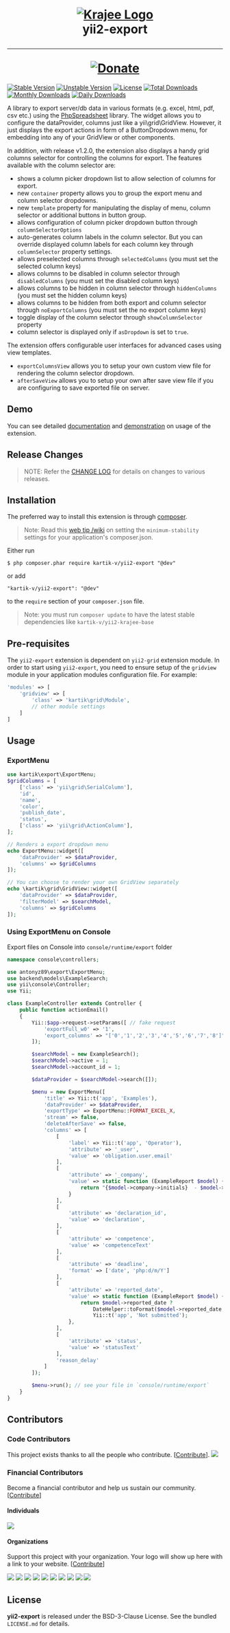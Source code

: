 <h1 align="center">
    <a href="http://demos.krajee.com" title="Krajee Demos" target="_blank">
        <img src="http://kartik-v.github.io/bootstrap-fileinput-samples/samples/krajee-logo-b.png" alt="Krajee Logo"/>
    </a>
    <br>
    yii2-export
    <hr>
    <a href="https://www.paypal.com/cgi-bin/webscr?cmd=_s-xclick&hosted_button_id=DTP3NZQ6G2AYU"
       title="Donate via Paypal" target="_blank">
        <img src="http://kartik-v.github.io/bootstrap-fileinput-samples/samples/donate.png" alt="Donate"/>
    </a>
</h1>

[![Stable Version](https://poser.pugx.org/kartik-v/yii2-export/v/stable)](https://packagist.org/packages/kartik-v/yii2-export)
[![Unstable Version](https://poser.pugx.org/kartik-v/yii2-export/v/unstable)](https://packagist.org/packages/kartik-v/yii2-export)
[![License](https://poser.pugx.org/kartik-v/yii2-export/license)](https://packagist.org/packages/kartik-v/yii2-export)
[![Total Downloads](https://poser.pugx.org/kartik-v/yii2-export/downloads)](https://packagist.org/packages/kartik-v/yii2-export)
[![Monthly Downloads](https://poser.pugx.org/kartik-v/yii2-export/d/monthly)](https://packagist.org/packages/kartik-v/yii2-export)
[![Daily Downloads](https://poser.pugx.org/kartik-v/yii2-export/d/daily)](https://packagist.org/packages/kartik-v/yii2-export)

A library to export server/db data in various formats (e.g. excel, html, pdf, csv etc.) using the [PhpSpreadsheet](https://github.com/PHPOffice/phpspreadsheet) library. The widget allows you to configure the dataProvider, columns just like a yii\grid\GridView. However, it just displays the export actions in form of a ButtonDropdown menu, for embedding into any of your GridView or other components.

In addition, with release v1.2.0, the extension also displays a handy grid columns selector for controlling the columns for export. The features available with the column selector are:

- shows a column picker dropdown list to allow selection of columns for export.
- new `container` property allows you to group the export menu and column selector dropdowns.
- new `template` property for manipulating the display of menu, column selector or additional buttons in button group.
- allows configuration of column picker dropdown button through `columnSelectorOptions`
- auto-generates column labels in the column selector. But you can override displayed column labels for each column key through `columnSelector` property settings.
- allows preselected columns through `selectedColumns` (you must set the selected column keys)
- allows columns to be disabled in column selector through `disabledColumns` (you must set the disabled column keys)
- allows columns to be hidden in column selector through `hiddenColumns` (you must set the hidden column keys)
- allows columns to be hidden from both export and column selector through `noExportColumns` (you must set the no export column keys)
- toggle display of the column selector through `showColumnSelector` property
- column selector is displayed only if `asDropdown` is set to `true`.

The extension offers configurable user interfaces for advanced cases using view templates.

- `exportColumnsView` allows you to setup your own custom view file for rendering the column selector dropdown.
- `afterSaveView` allows you to setup your own after save view file if you are configuring to save exported file on server.

## Demo
You can see detailed [documentation](http://demos.krajee.com/export) and [demonstration](http://demos.krajee.com/export-demo) on usage of the extension.

## Release Changes
> NOTE: Refer the [CHANGE LOG](https://github.com/kartik-v/yii2-export/blob/master/CHANGE.md) for details on changes to various releases.

## Installation

The preferred way to install this extension is through [composer](http://getcomposer.org/download/).

> Note: Read this [web tip /wiki](http://webtips.krajee.com/setting-composer-minimum-stability-application/) on setting the `minimum-stability` settings for your application's composer.json.

Either run

```
$ php composer.phar require kartik-v/yii2-export "@dev"
```

or add

```
"kartik-v/yii2-export": "@dev"
```

to the `require` section of your `composer.json` file.

> Note: you must run `composer update` to have the latest stable dependencies like `kartik-v/yii2-krajee-base`

## Pre-requisites

The `yii2-export` extension is dependent on `yii2-grid` extension module. In order to start using `yii2-export`, you need to ensure setup of the `gridview` module in your application modules configuration file. For example:

```php
'modules' => [
    'gridview' => [
        'class' => 'kartik\grid\Module',
        // other module settings
    ]
]
```

## Usage

### ExportMenu

```php
use kartik\export\ExportMenu;
$gridColumns = [
    ['class' => 'yii\grid\SerialColumn'],
    'id',
    'name',
    'color',
    'publish_date',
    'status',
    ['class' => 'yii\grid\ActionColumn'],
];

// Renders a export dropdown menu
echo ExportMenu::widget([
    'dataProvider' => $dataProvider,
    'columns' => $gridColumns
]);

// You can choose to render your own GridView separately
echo \kartik\grid\GridView::widget([
    'dataProvider' => $dataProvider,
    'filterModel' => $searchModel,
    'columns' => $gridColumns
]);
```

### Using ExportMenu on Console

Export files on Console into `console/runtime/export` folder

```php
namespace console\controllers;

use antonyz89\export\ExportMenu;
use backend\models\ExampleSearch;
use yii\console\Controller;
use Yii;

class ExampleController extends Controller {
    public function actionEmail()
    {
        Yii::$app->request->setParams([ // fake request
            'exportFull_w0' => '1',
            'export_columns' => "['0','1','2','3','4','5','6','7','8']", // same number of columns
        ]);

        $searchModel = new ExampleSearch();
        $searchModel->active = 1;
        $searchModel->account_id = 1;

        $dataProvider = $searchModel->search([]);

        $menu = new ExportMenu([
            'title' => Yii::t('app', 'Examples'),
            'dataProvider' => $dataProvider,
            'exportType' => ExportMenu::FORMAT_EXCEL_X,
            'stream' => false,
            'deleteAfterSave' => false,
            'columns' => [
                [
                    'label' => Yii::t('app', 'Operator'),
                    'attribute' => '_user',
                    'value' => 'obligation.user.email'
                ],
                [
                    'attribute' => '_company',
                    'value' => static function (ExampleReport $model) {
                        return "{$model->company->initials}  - $model->company";
                    }
                ],
                [
                    'attribute' => 'declaration_id',
                    'value' => 'declaration',
                ],
                [
                    'attribute' => 'competence',
                    'value' => 'competenceText'
                ],
                [
                    'attribute' => 'deadline',
                    'format' => ['date', 'php:d/m/Y']
                ],
                [
                    'attribute' => 'reported_date',
                    'value' => static function (ExampleReport $model) {
                        return $model->reported_date ?
                            DateHelper::toFormat($model->reported_date, 'Y-m-d H:i:s', 'd/m/Y H:i:s') :
                            Yii::t('app', 'Not submitted');
                    },
                ],
                [
                    'attribute' => 'status',
                    'value' => 'statusText'
                ],
                'reason_delay'
            ]
        ]);

        $menu->run(); // see your file in `console/runtime/export`
    }
}
```

## Contributors

### Code Contributors

This project exists thanks to all the people who contribute. [[Contribute](CONTRIBUTING.md)].
<a href="https://github.com/kartik-v/yii2-export/graphs/contributors"><img src="https://opencollective.com/yii2-export/contributors.svg?width=890&button=false" /></a>

### Financial Contributors

Become a financial contributor and help us sustain our community. [[Contribute](https://opencollective.com/yii2-export/contribute)]

#### Individuals

<a href="https://opencollective.com/yii2-export"><img src="https://opencollective.com/yii2-export/individuals.svg?width=890"></a>

#### Organizations

Support this project with your organization. Your logo will show up here with a link to your website. [[Contribute](https://opencollective.com/yii2-export/contribute)]

<a href="https://opencollective.com/yii2-export/organization/0/website"><img src="https://opencollective.com/yii2-export/organization/0/avatar.svg"></a>
<a href="https://opencollective.com/yii2-export/organization/1/website"><img src="https://opencollective.com/yii2-export/organization/1/avatar.svg"></a>
<a href="https://opencollective.com/yii2-export/organization/2/website"><img src="https://opencollective.com/yii2-export/organization/2/avatar.svg"></a>
<a href="https://opencollective.com/yii2-export/organization/3/website"><img src="https://opencollective.com/yii2-export/organization/3/avatar.svg"></a>
<a href="https://opencollective.com/yii2-export/organization/4/website"><img src="https://opencollective.com/yii2-export/organization/4/avatar.svg"></a>
<a href="https://opencollective.com/yii2-export/organization/5/website"><img src="https://opencollective.com/yii2-export/organization/5/avatar.svg"></a>
<a href="https://opencollective.com/yii2-export/organization/6/website"><img src="https://opencollective.com/yii2-export/organization/6/avatar.svg"></a>
<a href="https://opencollective.com/yii2-export/organization/7/website"><img src="https://opencollective.com/yii2-export/organization/7/avatar.svg"></a>
<a href="https://opencollective.com/yii2-export/organization/8/website"><img src="https://opencollective.com/yii2-export/organization/8/avatar.svg"></a>
<a href="https://opencollective.com/yii2-export/organization/9/website"><img src="https://opencollective.com/yii2-export/organization/9/avatar.svg"></a>

## License

**yii2-export** is released under the BSD-3-Clause License. See the bundled `LICENSE.md` for details.
